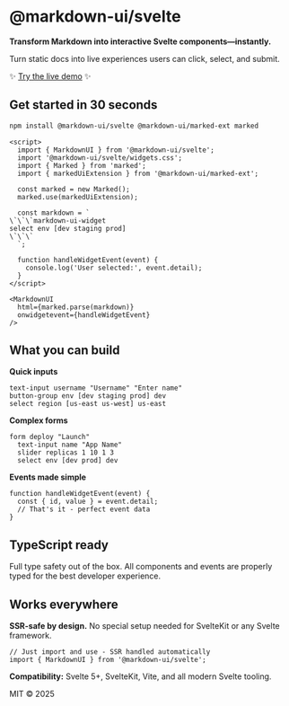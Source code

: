 # @markdown-ui/svelte
**Transform Markdown into interactive Svelte components—instantly.**

Turn static docs into live experiences users can click, select, and submit.

✨ [Try the live demo](https://markdown-ui.com/) ✨

## Get started in 30 seconds

```bash
npm install @markdown-ui/svelte @markdown-ui/marked-ext marked
```

```svelte
<script>
  import { MarkdownUI } from '@markdown-ui/svelte';
  import '@markdown-ui/svelte/widgets.css';
  import { Marked } from 'marked';
  import { markedUiExtension } from '@markdown-ui/marked-ext';

  const marked = new Marked();
  marked.use(markedUiExtension);

  const markdown = `
\`\`\`markdown-ui-widget
select env [dev staging prod]
\`\`\`
  `;

  function handleWidgetEvent(event) {
    console.log('User selected:', event.detail);
  }
</script>

<MarkdownUI 
  html={marked.parse(markdown)} 
  onwidgetevent={handleWidgetEvent} 
/>
```

## What you can build

**Quick inputs**
```svelte
text-input username "Username" "Enter name"
button-group env [dev staging prod] dev
select region [us-east us-west] us-east
```

**Complex forms**
```svelte
form deploy "Launch"
  text-input name "App Name"
  slider replicas 1 10 1 3
  select env [dev prod] dev
```

**Events made simple**
```svelte
function handleWidgetEvent(event) {
  const { id, value } = event.detail;
  // That's it - perfect event data
}
```

## TypeScript ready

Full type safety out of the box. All components and events are properly typed for the best developer experience.

## Works everywhere

**SSR-safe by design.** No special setup needed for SvelteKit or any Svelte framework.

```svelte
// Just import and use - SSR handled automatically
import { MarkdownUI } from '@markdown-ui/svelte';
```

**Compatibility:** Svelte 5+, SvelteKit, Vite, and all modern Svelte tooling.

MIT © 2025